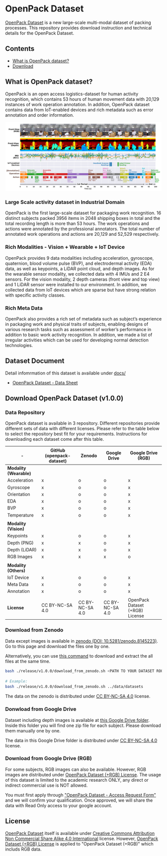 # OpenPack Dataset

[OpenPack Dataset](https://open-pack.github.io/) is a new large-scale multi-modal dataset of packing processes.
This repository provides download instruction and technical details for the OpenPack Dataset.

## Contents

- [What is OpenPack dataset?](#what-is-openpack-dataset)
- [Download](#download-openpack-dataset-v100)

## What is OpenPack dataset?

OpenPack is an open access logistics-dataset for human activity recognition, which contains 53 hours of human movement data with 20,129 instances of work operation annotation.
In addition, OpenPack dataset contains data from IoT-enabled devices and rich metadata such as error annotation and order information.

![OpenPack__KeyVisual](./assets/dataset/OpenPack__KeyVisual.png)

### Large Scale activity dataset in Industrial Domain

OpenPack is the first large-scale dataset for packaging work recognition.
16 distinct subjects packed 3956 items in 2048 shipping boxes in total and the total recording length is more than 53 hours.
The work operations and actions were annotated by the professional annotators.
The total number of annotated work operations and actions are 20,129 and 52,529 respectively.

### Rich Modalities - Vision + Wearable + IoT Device

OpenPack provides 9 data modalities including acceleration, gyroscope, quaternion, blood volume pulse (BVP), and electrodermal activity (EDA) data, as well as keypoints, a LiDAR point cloud, and depth images.
As for the wearable sensor modality, we collected data with 4 IMUs and 2 E4 sensors.
For the vision modality, 2 depth cameras (front view and top view) and 1 LiDAR sensor were installed to our environment.
In addition, we collected data from IoT devices which are sparse but have strong relation with specific activity classes.

### Rich Meta Data

OpenPack also provides a rich set of metadata such as subject’s experience in packaging work and physical traits of subjects, enabling designs of various research tasks such as assessment of worker’s performance in addition to basic work activity recognition.
In addition, we made a list of irregular activities which can be used for developing normal detection technologies.

## Dataset Document

Detail infomrmation of this dataset is available under [docs/](./docs)

- [OpenPack Dataset - Data Sheet](./docs/README.md)

## Download OpenPack Dataset (v1.0.0)

### Data Repository

OpenPack dataset is available in 3 repository.
Different repositories provide different sets of data with different licenses.
Please refer to the table below to select the repository best fit for your requirements.
Instructions for downloading each dataset come after this table.

| -                       | GitHub (openpack-dataset) | Zenodo          | Google Drive    | Google Drive (RGB)              |
| ----------------------- | ------------------------- | --------------- | --------------- | ------------------------------- |
| **Modality (Wearable)** |                           |                 |                 |                                 |
| Acceleration            | x                         | o               | o               | x                               |
| Gyroscope               | x                         | o               | o               | x                               |
| Orientation             | x                         | o               | o               | x                               |
| EDA                     | x                         | o               | o               | x                               |
| BVP                     | x                         | o               | o               | x                               |
| Temperature             | x                         | o               | o               | x                               |
|                         |                           |                 |                 |                                 |
| **Modality (Vision)**   |                           |                 |                 |                                 |
| Keypoints               | x                         | o               | o               | x                               |
| Depth (PNG)             | x                         | x               | o               | x                               |
| Depth (LiDAR)           | x                         | x               | o               | x                               |
| RGB Images              | x                         | x               | x               | o                               |
|                         |                           |                 |                 |                                 |
| **Modality (Others)**   |                           |                 |                 |                                 |
| IoT Device              | x                         | o               | o               | x                               |
| Meta Data               | x                         | o               | o               | x                               |
| Annotation              | x                         | o               | o               | x                               |
|                         |                           |                 |                 |                                 |
| **License**             | CC BY-NC-SA 4.0           | CC BY-NC-SA 4.0 | CC BY-NC-SA 4.0 | OpenPack Dataset (+RGB) License |

### Download from Zenodo

Data except images is available in [zenodo (DOI: 10.5281/zenodo.8145223)](https://zenodo.org/records/8145223).
Go to this page and download the files one by one.

Alternatively, you can use [this command](./release/v1.0.0/download_from_zenodo.sh) to download and extract the all files at the same time.

```bash
bash ./release/v1.0.0/download_from_zenodo.sh <PATH TO YOUR DATASET ROOT DIRECTORY>

# Example:
bash ./release/v1.0.0/download_from_zenodo.sh ../data/datasets
```

The data on the zenodo is distributed under [CC BY-NC-SA 4.0](https://creativecommons.org/licenses/by-nc-sa/4.0/legalcode) license.

### Donwload from Google Drive

Dataset including depth images is available at [this Google Drive folder](https://drive.google.com/drive/folders/10hYJYkhPRgf-uTToUm5KR99EHkH2v9GB?usp=drive_link).
Inside this folder you will find one zip file for each subject. Please download them manually one by one.

The data in this Google Drive folder is distributed under [CC BY-NC-SA 4.0](https://creativecommons.org/licenses/by-nc-sa/4.0/legalcode) license.

### Download from Google Drive (RGB)

For some subjects, RGB images can also be available.
However, RGB images are distributed under [OpenPack Dataset (+RGB) License](./licenses/OPENPACK_DATASET_RGB_LICENSE.md).
The usage of this dataset is limited to the academic research ONLY, any direct or indirect commercial use is NOT allowed.

You must first apply through ["OpenPack Dataset - Access Request Form"](https://docs.google.com/forms/d/e/1FAIpQLScrRWe-qTQV5CKTBxtLQZ7ScgLsHFWxXRmD5he04qXRVBAtqg/viewform?usp=sf_link) and we will confirm your qualification.
Once approved, we will share the data with Read Only access to your google account.

## License

[OpenPack Dataset](https://doi.org/10.5281/zenodo.5909086) itself is available under [Creative Commons Attribution Non Commercial Share Alike 4.0 International](https://creativecommons.org/licenses/by-nc-sa/4.0/legalcode) license.
However, [OpenPack Dataset (+RGB) License](./licenses/OPENPACK_DATASET_RGB_LICENSE.md) is applied to "OpenPack Dataset (+RGB)" which includs RGB data.
